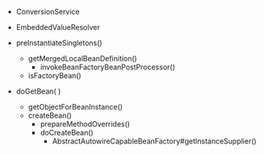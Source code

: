 - ConversionService

- EmbeddedValueResolver

- preInstantiateSingletons()
  - getMergedLocalBeanDefinition()
    - invokeBeanFactoryBeanPostProcessor()
  - isFactoryBean()

- doGetBean( )
  - getObjectForBeanInstance()
  - createBean()
    - prepareMethodOverrides()
    - doCreateBean()
      - AbstractAutowireCapableBeanFactory#getInstanceSupplier()